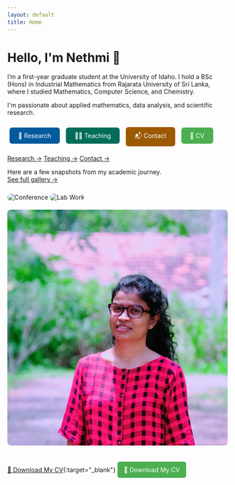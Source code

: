 ```yaml
---
layout: default
title: Home
---
```


# Hello, I'm Nethmi 👋

I’m a first-year graduate student at the University of Idaho. I hold a BSc (Hons) in Industrial Mathematics from Rajarata University of Sri Lanka, where I studied Mathematics, Computer Science, and Chemistry.

I'm passionate about applied mathematics, data analysis, and scientific research.

<div style="margin-top: 20px;">
  <a href="research.md" style="display:inline-block; padding:10px 20px; margin:5px; background:#005a9c; color:white; text-decoration:none; border-radius:6px;">🔬 Research</a>
  <a href="teaching.md" style="display:inline-block; padding:10px 20px; margin:5px; background:#006d5b; color:white; text-decoration:none; border-radius:6px;">👩‍🏫 Teaching</a>
  <a href="contact.md" style="display:inline-block; padding:10px 20px; margin:5px; background:#9c5a00; color:white; text-decoration:none; border-radius:6px;">📬 Contact</a>
  <a href="assets/Nethmi_Herath_CV.pdf" target="_blank" style="display:inline-block; padding:10px 20px; margin:5px; background:#4CAF50; color:white; text-decoration:none; border-radius:6px;">📄 CV</a>
</div>

[Research →](research.md)
[Teaching →](Teaching.md)
[Contact →](contact.md)

Here are a few snapshots from my academic journey.  
[See full gallery →](photos.md)

<img src="assets/conf1.jpg" alt="Conference" style="max-width: 100%; height: auto; border-radius: 8px; margin: 10px 0;" />
<img src="assets/lab.jpg" alt="Lab Work" style="max-width: 100%; height: auto; border-radius: 8px; margin: 10px 0;" />
<img src="assets/profile.jpg" alt="Profile" style="max-width: 100%; height: auto; border-radius: 8px; margin: 10px 0;" />

[📄 Download My CV](assets/Nethmi_Herath_CV.pdf){:target="_blank"}
<a href="assets/Nethmi_Herath_CV.pdf" target="_blank" style="display:inline-block; padding:10px 15px; background-color:#4CAF50; color:white; text-decoration:none; border-radius:5px; margin-top:10px;">
📄 Download My CV
</a>
